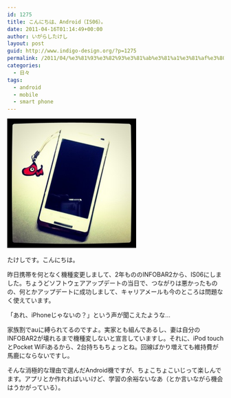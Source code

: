 ```yaml
---
id: 1275
title: こんにちは、Android（IS06）。
date: 2011-04-16T01:14:49+00:00
author: いがらしたけし
layout: post
guid: http://www.indigo-design.org/?p=1275
permalink: /2011/04/%e3%81%93%e3%82%93%e3%81%ab%e3%81%a1%e3%81%af%e3%80%81android%ef%bc%88is06%ef%bc%89%e3%80%82/
categories:
  - 日々
tags:
  - android
  - mobile
  - smart phone
---
```

<a href="http://www.indigo-design.org/2011/04/%e3%81%93%e3%82%93%e3%81%ab%e3%81%a1%e3%81%af%e3%80%81android%ef%bc%88is06%ef%bc%89%e3%80%82/110414_is06/" rel="attachment wp-att-1276" class="broken_link"><img src="/wp-content/uploads/2011/04/110414_is06-300x300.jpg" alt="" title="110414_is06" width="300" height="300" class="alignnone size-medium wp-image-1276" /></a>

たけしです。こんにちは。

昨日携帯を何となく機種変更しまして、2年もののINFOBAR2から、IS06にしました。ちょうどソフトウェアアップデートの当日で、つながりは悪かったものの、何とかアップデートに成功しまして、キャリアメールも今のところは問題なく使えています。
  
<!--more-->

「あれ、iPhoneじゃないの？」という声が聞こえたような…

家族割でauに縛られてるのですよ。実家とも組んであるし、妻は自分のINFOBAR2が壊れるまで機種変しないと宣言していますし。それに、iPod touchとPocket WiFiあるから、2台持ちもちょっとね。回線ばかり増えても維持費が馬鹿にならないですし。

そんな消極的な理由で選んだAndroid機ですが、ちょこちょこいじって楽しんでます。アプリとか作れればいいけど、学習の余裕ないなあ（とか言いながら機会はうかがっている）。
